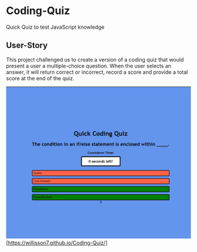 # Coding-Quiz
Quick Quiz to test JavaScript knowledge

## User-Story

This project challenged us to create a version of a coding quiz that would present a user a multiple-choice question. When the user selects an answer, it will return correct or incorrect, record a score and provide a total score at the end of the quiz.

![ScreenShot.jpg](./assets/images/ScreenShot.jpg)
[https://willisson7.github.io/Coding-Quiz/]